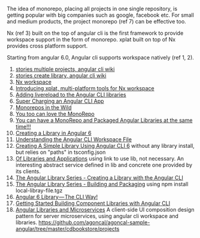 The idea of monorepo, placing all projects in one single repository, is getting popular with big companies such as google, facebook etc. For small and medium products, the project monorepo (ref 7) can be effective too.

Nx (ref 3) built on the top of angular cli is the first framework to provide workspace support in the form of monorepo. xplat built on top of Nx provides cross platform support.

Starting from angular 6.0, Angular cli supports workspace natively (ref 1, 2).

1. [stories multiple projects, angular cli wiki](https://github.com/angular/angular-cli/wiki/stories-multiple-projects)
2. [stories create library, angular cli wiki](https://github.com/angular/angular-cli/wiki/stories-create-library)
3. [Nx workspace](https://nrwl.io/nx/guide-getting-started)
4. [Introducing xplat, multi-platform tools for Nx workspace](https://nstudio.io/blog/introducing-xplat/)
5. [Adding livereload to the Angular CLI libraries](https://mereommig.dk/en/blog/adding-livereload-to-the-angular-cli-libraries)
6. [Super Charging an Angular CLI App](https://blog.angularindepth.com/super-charging-an-angular-cli-app-fc496a6c100)
7. [Monorepos in the Wild](https://medium.com/@maoberlehner/monorepos-in-the-wild-33c6eb246cb9)
8. [You too can love the MonoRepo](https://medium.com/@Jakeherringbone/you-too-can-love-the-monorepo-d95d1d6fcebe)
9. [You can have a MonoRepo and Packaged Angular Libraries at the same time!!!](https://medium.com/@angularlicious/monorepo-angular-packaged-libs-you-can-have-your-cake-and-eat-it-too-8c5687c4ffe9)
10. [Creating a Library in Angular 6](https://blog.angularindepth.com/creating-a-library-in-angular-6-87799552e7e5)
11. [Understanding the Angular CLI Workspace File](https://nitayneeman.com/posts/understanding-the-angular-cli-workspace-file/)
12. [Creating A Simple Library Using Angular CLI 6](https://keyholesoftware.com/2018/06/04/simple-library-angularcli6/) without any library install, but relies on "paths" in tsconfig.json
13. [Of Libraries and Applications](https://medium.com/@uakennysoft/of-libraries-and-applications-8b7de2c7c82d) using link to use lib, not necessary. An interesting abstract service defined in lib and concrete one provided by its clients.
14. [The Angular Library Series - Creating a Library with the Angular CLI](https://blog.angularindepth.com/creating-a-library-in-angular-6-87799552e7e5)
15. [The Angular Library Series - Building and Packaging](https://blog.angularindepth.com/creating-a-library-in-angular-6-part-2-6e2bc1e14121) using npm install local-libray-file.tgz
16. [Angular 6 Library — The CLI Way!](https://medium.com/@zaheeer1/angular-6-library-the-cli-way-9777f1505882)
17. [Getting Started Building Component Libraries with Angular CLI](https://itnext.io/angular-cli-libraries-79b0a32a1443)
18. [Angular Libraries and Microservices](https://dzone.com/articles/angular-libraries-and-microservices-1) A client-side UI composition design pattern for server microservices, using angular cli workspace and libraries.
https://github.com/agoncal/agoncal-sample-angular/tree/master/cdbookstore/projects

